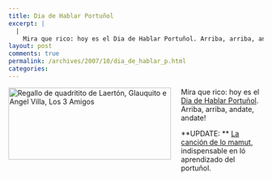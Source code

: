 ```yaml
---
title: Dia de Hablar Portuñol
excerpt: |
  |
    Mira que rico: hoy es el Dia de Hablar Portuñol. Arriba, arriba, andate, andate! UPDATE: La canción de lo mamut, indispensable en ló aprendizado del portuñol....
layout: post
comments: true
permalink: /archives/2007/10/dia_de_hablar_p.html
categories:
---
```

<span class="mt-enclosure mt-enclosure-image"><img title="Regallo de quadritito de Laertón, Glauquito e Angel Villa, Los 3 Amigos" src="//chester.me/archives/img/miguelito.png" width="321" height="142" class="mt-image-left" style="float: left; margin: 0 20px 20px 0;" /></span>Mira que rico: hoy es el [Dia de Hablar Portuñol][1]. Arriba, arriba, andate, andate!

**UPDATE: ** [La canción de lo mamut][2], indispensable en ló aprendizado del portuñol.

 [1]: http://www.portunhol.art.br/wiki/P%C3%A1gina_principal
 [2]: http://www.manicomic.com/mamut.php
